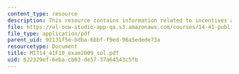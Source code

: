 ```yaml
---
content_type: resource
description: This resource contains information related to incentives and public solutions.
file: https://ol-ocw-studio-app-qa.s3.amazonaws.com/courses/14-41-public-finance-and-public-policy-fall-2010/622329ef6ebacb03de5737a64543c5fb_MIT14_41F10_exam2009_sol.pdf
file_type: application/pdf
parent_uid: 92131f5e-bdba-6bbf-f9ed-96a5edede73a
resourcetype: Document
title: MIT14_41F10_exam2009_sol.pdf
uid: 622329ef-6eba-cb03-de57-37a64543c5fb
---
```


